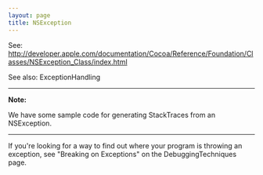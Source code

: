 ```yaml
---
layout: page
title: NSException
---
```




See: http://developer.apple.com/documentation/Cocoa/Reference/Foundation/Classes/NSException_Class/index.html


See also: ExceptionHandling

----

**Note:**

We have some sample code for generating StackTraces from an NSException.

----

If you're looking for a way to find out where your program is throwing an exception, see "Breaking on Exceptions" on the DebuggingTechniques page.

